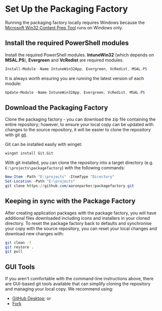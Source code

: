 # Set Up the Packaging Factory

Running the packaging factory locally requires Windows because the [Microsoft Win32 Content Prep Tool](https://learn.microsoft.com/en-us/mem/intune/apps/apps-win32-prepare) runs on Windows only.

## Install the required PowerShell modules

Install the required PowerShell modules. **IntuneWin32** (which depends on **MSAL.PS**), **Evergreen** and **VcRedist** are required modules.

```powershell
Install-Module -Name IntuneWin32App, Evergreen, VcRedist, MSAL.PS
```

It is always worth ensuring you are running the latest version of each module:

```powershell
Update-Module -Name IntuneWin32App, Evergreen, VcRedist, MSAL.PS
```

## Download the Packaging Factory

Clone the packaging factory - you can download the zip file containing the entire repository; however, to ensure your local copy can be updated with changes to the source repository, it will be easier to clone the repository with git [git](https://git-scm.com/).

Git can be installed easily with winget:

```cmd
winget install Git.Git
```

With git installed, you can clone the repository into a target directory (e.g. `E:\projects\packagefactory`) with the following commands:

```powershell
New-Item -Path "E:\projects" -ItemType "Directory"
Set-Location -Path "E:\projects"
git clone https://github.com/aaronparker/packagefactory.git
```

## Keeping in sync with the Package Factory

After creating application packages with the package factory, you will have additional files downloaded including icons and installers in your cloned directory. To reset the package factory back to defaults and synchronise your copy with the source repository, you can reset your local changes and download new changes with:

```bash
git clean -f
git restore .
git pull
```

## GUI Tools

If you aren't comfortable with the command-line instructions above, there are GUI-based git tools available that can simplify cloning the repository and managing your local copy. We recommend using:

* [GitHub Desktop](https://desktop.github.com/); or
* [Fork](https://git-fork.com/)

